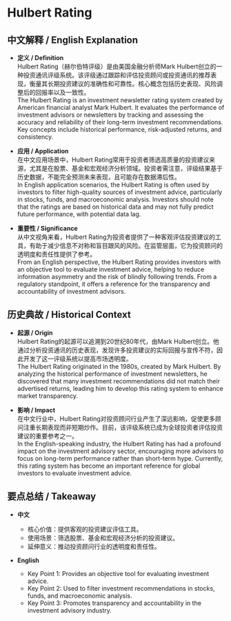 # Hulbert Rating

## 中文解释 / English Explanation

* **定义 / Definition**  
  Hulbert Rating（赫尔伯特评级）是由美国金融分析师Mark Hulbert创立的一种投资通讯评级系统。该评级通过跟踪和评估投资顾问或投资通讯的推荐表现，衡量其长期投资建议的准确性和可靠性。核心概念包括历史表现、风险调整后的回报率以及一致性。  
  The Hulbert Rating is an investment newsletter rating system created by American financial analyst Mark Hulbert. It evaluates the performance of investment advisors or newsletters by tracking and assessing the accuracy and reliability of their long-term investment recommendations. Key concepts include historical performance, risk-adjusted returns, and consistency.

* **应用 / Application**  
  在中文应用场景中，Hulbert Rating常用于投资者筛选高质量的投资建议来源，尤其是在股票、基金和宏观经济分析领域。投资者需注意，评级结果基于历史数据，不能完全预测未来表现，且可能存在数据滞后性。  
  In English application scenarios, the Hulbert Rating is often used by investors to filter high-quality sources of investment advice, particularly in stocks, funds, and macroeconomic analysis. Investors should note that the ratings are based on historical data and may not fully predict future performance, with potential data lag.

* **重要性 / Significance**  
  从中文视角来看，Hulbert Rating为投资者提供了一种客观评估投资建议的工具，有助于减少信息不对称和盲目跟风的风险。在监管层面，它为投资顾问的透明度和责任性提供了参考。  
  From an English perspective, the Hulbert Rating provides investors with an objective tool to evaluate investment advice, helping to reduce information asymmetry and the risk of blindly following trends. From a regulatory standpoint, it offers a reference for the transparency and accountability of investment advisors.

## 历史典故 / Historical Context

* **起源 / Origin**  
  Hulbert Rating的起源可以追溯到20世纪80年代，由Mark Hulbert创立。他通过分析投资通讯的历史表现，发现许多投资建议的实际回报与宣传不符，因此开发了这一评级系统以提高市场透明度。  
  The Hulbert Rating originated in the 1980s, created by Mark Hulbert. By analyzing the historical performance of investment newsletters, he discovered that many investment recommendations did not match their advertised returns, leading him to develop this rating system to enhance market transparency.

* **影响 / Impact**  
  在中文行业中，Hulbert Rating对投资顾问行业产生了深远影响，促使更多顾问注重长期表现而非短期炒作。目前，该评级系统已成为全球投资者评估投资建议的重要参考之一。  
  In the English-speaking industry, the Hulbert Rating has had a profound impact on the investment advisory sector, encouraging more advisors to focus on long-term performance rather than short-term hype. Currently, this rating system has become an important reference for global investors to evaluate investment advice.

## 要点总结 / Takeaway

* **中文**  
  - 核心价值：提供客观的投资建议评估工具。  
  - 使用场景：筛选股票、基金和宏观经济分析的投资建议。  
  - 延伸意义：推动投资顾问行业的透明度和责任性。  

* **English**  
  - Key Point 1: Provides an objective tool for evaluating investment advice.  
  - Key Point 2: Used to filter investment recommendations in stocks, funds, and macroeconomic analysis.  
  - Key Point 3: Promotes transparency and accountability in the investment advisory industry.
